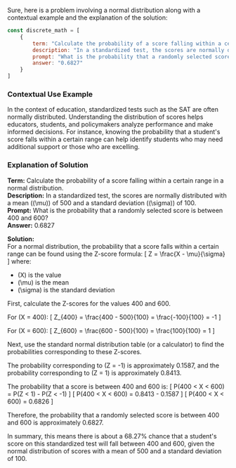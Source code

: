 Sure, here is a problem involving a normal distribution along with a contextual example and the explanation of the solution:

```javascript
const discrete_math = [
    {
        term: "Calculate the probability of a score falling within a certain range in a normal distribution.",
        description: "In a standardized test, the scores are normally distributed with a mean (μ) of 500 and a standard deviation (σ) of 100.",
        prompt: "What is the probability that a randomly selected score is between 400 and 600?",
        answer: "0.6827"
    }
]
```

### Contextual Use Example
In the context of education, standardized tests such as the SAT are often normally distributed. Understanding the distribution of scores helps educators, students, and policymakers analyze performance and make informed decisions. For instance, knowing the probability that a student's score falls within a certain range can help identify students who may need additional support or those who are excelling.

### Explanation of Solution

**Term:** Calculate the probability of a score falling within a certain range in a normal distribution.  
**Description:** In a standardized test, the scores are normally distributed with a mean (\(\mu\)) of 500 and a standard deviation (\(\sigma\)) of 100.  
**Prompt:** What is the probability that a randomly selected score is between 400 and 600?  
**Answer:** 0.6827  

**Solution:**  
For a normal distribution, the probability that a score falls within a certain range can be found using the Z-score formula:
\[ Z = \frac{X - \mu}{\sigma} \]
where:
- \(X\) is the value
- \(\mu\) is the mean
- \(\sigma\) is the standard deviation

First, calculate the Z-scores for the values 400 and 600.

For \(X = 400\):
\[ Z_{400} = \frac{400 - 500}{100} = \frac{-100}{100} = -1 \]

For \(X = 600\):
\[ Z_{600} = \frac{600 - 500}{100} = \frac{100}{100} = 1 \]

Next, use the standard normal distribution table (or a calculator) to find the probabilities corresponding to these Z-scores.

The probability corresponding to \(Z = -1\) is approximately 0.1587, and the probability corresponding to \(Z = 1\) is approximately 0.8413.

The probability that a score is between 400 and 600 is:
\[ P(400 < X < 600) = P(Z < 1) - P(Z < -1) \]
\[ P(400 < X < 600) = 0.8413 - 0.1587 \]
\[ P(400 < X < 600) = 0.6826 \]

Therefore, the probability that a randomly selected score is between 400 and 600 is approximately 0.6827.

In summary, this means there is about a 68.27% chance that a student's score on this standardized test will fall between 400 and 600, given the normal distribution of scores with a mean of 500 and a standard deviation of 100.